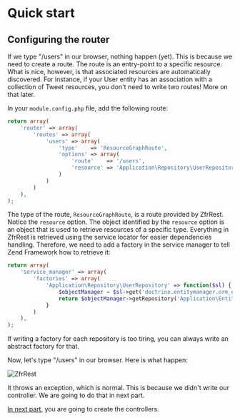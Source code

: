 # Quick start

## Configuring the router

If we type "/users" in our browser, nothing happen (yet). This is because we need to create a route. The route is an
entry-point to a specific resource. What is nice, however, is that associated resources are automatically discovered.
For instance, if your User entity has an association with a collection of Tweet resources, you don't need to write two
routes! More on that later.

In your `module.config.php` file, add the following route:

```php
return array(
	'router' => array(
        'routes' => array(
            'users' => array(
                'type'    => 'ResourceGraphRoute',
                'options' => array(
                    'route'    => '/users',
                    'resource' => 'Application\Repository\UserRepository'
                )
            )
        )
    ),
);
```

The type of the route, `ResourceGraphRoute`, is a route provided by ZfrRest. Notice the `resource` option. The object
identified by the `resource` option is an object that is used to retrieve resources of a specific type. Everything in
ZfrRest is retrieved using the service locator for easier dependencies handling. Therefore, we need to add a factory
in the service manager to tell Zend Framework how to retrieve it:

```php
return array(
	'service_manager' => array(
        'factories' => array(
            'Application\Repository\UserRepository' => function($sl) {
                $objectManager = $sl->get('doctrine.entitymanager.orm_default');
                return $objectManager->getRepository('Application\Entity\User');
            }
        )
    ),
);
```

If writing a factory for each repository is too tiring, you can always write an abstract factory for that.

Now, let's type "/users" in our browser. Here is what happen:

![ZfrRest](/../img/zfr-rest-error-access-resource.png)

It throws an exception, which is normal. This is because we didn't write our controller. We are going to do that
in next part.

[In next part](/04-creating-controller.md), you are going to create the controllers.
